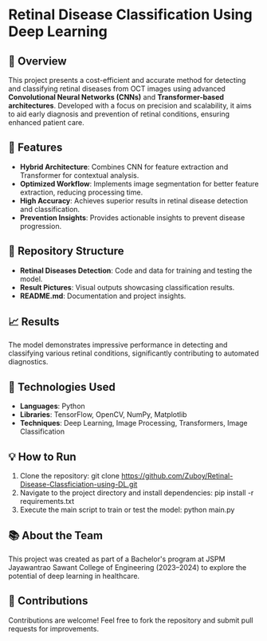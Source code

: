 # Retinal Disease Classification Using Deep Learning

## 🌟 Overview
This project presents a cost-efficient and accurate method for detecting and classifying retinal diseases from OCT images using advanced **Convolutional Neural Networks (CNNs)** and **Transformer-based architectures**. Developed with a focus on precision and scalability, it aims to aid early diagnosis and prevention of retinal conditions, ensuring enhanced patient care.

## 🚀 Features
- **Hybrid Architecture**: Combines CNN for feature extraction and Transformer for contextual analysis.
- **Optimized Workflow**: Implements image segmentation for better feature extraction, reducing processing time.
- **High Accuracy**: Achieves superior results in retinal disease detection and classification.
- **Prevention Insights**: Provides actionable insights to prevent disease progression.

## 📂 Repository Structure
- **Retinal Diseases Detection**: Code and data for training and testing the model.
- **Result Pictures**: Visual outputs showcasing classification results.
- **README.md**: Documentation and project insights.

## 📈 Results
The model demonstrates impressive performance in detecting and classifying various retinal conditions, significantly contributing to automated diagnostics.

## 🔧 Technologies Used
- **Languages**: Python
- **Libraries**: TensorFlow, OpenCV, NumPy, Matplotlib
- **Techniques**: Deep Learning, Image Processing, Transformers, Image Classification

## 💡 How to Run
1. Clone the repository:
   git clone https://github.com/Zuboy/Retinal-Disease-Classficiation-using-DL.git
2. Navigate to the project directory and install dependencies:
   pip install -r requirements.txt
3. Execute the main script to train or test the model:
   python main.py

## 📚 About the Team
This project was created as part of a Bachelor's program at JSPM Jayawantrao Sawant College of Engineering (2023–2024) to explore the potential of deep learning in healthcare.

## 🤝 Contributions
Contributions are welcome! Feel free to fork the repository and submit pull requests for improvements.
